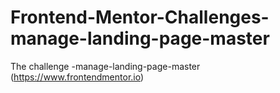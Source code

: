 # Frontend-Mentor-Challenges-manage-landing-page-master
 The challenge -manage-landing-page-master (https://www.frontendmentor.io)
